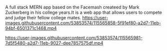 A full stack MERN app based on the Facemash createed by Mark Zuckerberg in his college years.It is a web app that allows users to compete and judge their fellow college mates.
https://user-images.githubusercontent.com/53853574/115565858-5f91ef80-a2d7-11eb-94bf-6501371c1468.mp4

https://user-images.githubusercontent.com/53853574/115565981-7d5f5480-a2d7-11eb-9027-dee7857575df.mp4

